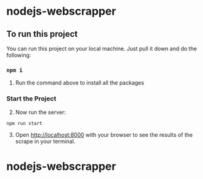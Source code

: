 # nodejs-webscrapper

## To run this project

You can run this project on your local machine. Just pull it down and do the following:

### `npm i`

1. Run the command above to install all the packages

### Start the Project

2. Now run the server:

```bash
npm run start
```

3. Open [http://localhost:8000](http://localhost:8000) with your browser to see the results of the scrape in your terminal.

# nodejs-webscrapper
